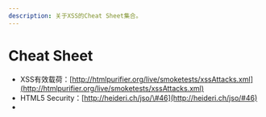 ```yaml
---
description: 关于XSS的Cheat Sheet集合。
---
```


# Cheat Sheet

* XSS有效载荷：[http://htmlpurifier.org/live/smoketests/xssAttacks.xml](http://htmlpurifier.org/live/smoketests/xssAttacks.xml)
* HTML5 Security：[http://heideri.ch/jso/\#46](http://heideri.ch/jso/#46)
* 


